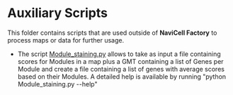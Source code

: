 # Auxiliary Scripts

This folder contains scripts that are used outside of <b>NaviCell Factory</b> to process maps or data for further usage.

 - The script [Module_staining.py](Module_staining.py) allows to take as input a file containing scores for Modules
in a map plus a GMT containing a list of Genes per Module and create a 
file containing a list of genes with average scores based on their Modules.
A detailed help is available by running "python Module_staining.py --help"
